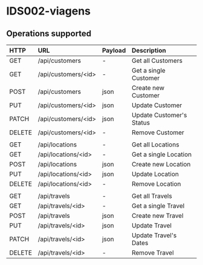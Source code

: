 # IDS002-viagens

## Operations supported

| HTTP | URL | Payload | Description
| :--- | :--- | :--- | :---
| GET | /api/customers | - | Get all Customers
| GET | /api/customers/\<id\> | - | Get a single Customer
| POST | /api/customers | json | Create new Customer
| PUT | /api/customers/\<id\> | json | Update Customer
| PATCH | /api/customers/\<id\> | json | Update Customer's Status
| DELETE | /api/customers/\<id\> | - | Remove Customer
|  |  |  | 
| GET | /api/locations | - | Get all Locations
| GET | /api/locations/\<id\> | - | Get a single Location
| POST | /api/locations | json | Create new Location
| PUT | /api/locations/\<id\> | json | Update Location
| DELETE | /api/locations/\<id\> | - | Remove Location
|  |  |  | 
| GET | /api/travels | - | Get all Travels
| GET | /api/travels/\<id\> | - | Get a single Travel
| POST | /api/travels | json | Create new Travel
| PUT | /api/travels/\<id\> | json | Update Travel
| PATCH | /api/travels/\<id\> | json | Update Travel's Dates
| DELETE | /api/travels/\<id\> | - | Remove Travel
